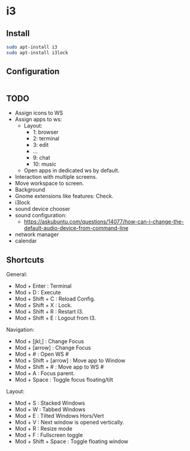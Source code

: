 # i3


## Install

```bash
sudo apt-install i3
sudo apt-install i3lock
```

## Configuration


```bash
```

## TODO

- Assign icons to WS
- Assign apps to ws:
	- Layout:
		- 1: browser
		- 2: terminal
		- 3: edit
		- ...
		- 9: chat
		- 10: music
	- Open apps in dedicated ws by default.
- Interaction with multiple screens.
- Move workspace to screen.
- Background
- Gnome extensions like features: Check.
- i3lock
- sound device chooser
- sound configuration:
	- https://askubuntu.com/questions/14077/how-can-i-change-the-default-audio-device-from-command-line
- network manager
- calendar

## Shortcuts

General:
- Mod + Enter           : Terminal
- Mod + D               : Execute
- Mod + Shift + C       : Reload Config.
- Mod + Shift + X       : Lock.
- Mod + Shift + R       : Restart I3.
- Mod + Shift + E       : Logout from I3.

Navigation:
- Mod + [jkl;]          : Change Focus
- Mod + [arrow]         : Change Focus
- Mod + #               : Open WS #
- Mod + Shift + [arrow] : Move app to Window
- Mod + Shift + #       : Move app to WS #
- Mod + A               : Focus parent.
- Mod + Space           : Toggle focus floating/tilt

Layout:
- Mod + S               : Stacked Windows
- Mod + W               : Tabbed Windows
- Mod + E               : Tilted Windows Hors/Vert
- Mod + V               : Next window is opened vertically.
- Mod + R               : Resize mode
- Mod + F               : Fullscreen toggle
- Mod + Shift + Space   : Toggle floating window

